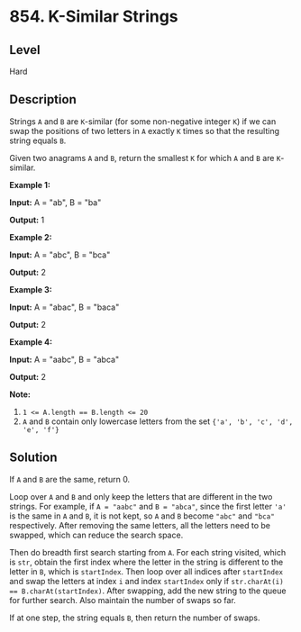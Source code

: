 # 854. K-Similar Strings
## Level
Hard

## Description
Strings `A` and `B` are `K`-similar (for some non-negative integer `K`) if we can swap the positions of two letters in `A` exactly `K` times so that the resulting string equals `B`.

Given two anagrams `A` and `B`, return the smallest `K` for which `A` and `B` are `K`-similar.

**Example 1:**

**Input:** A = "ab", B = "ba"

**Output:** 1

**Example 2:**

**Input:** A = "abc", B = "bca"

**Output:** 2

**Example 3:**

**Input:** A = "abac", B = "baca"

**Output:** 2

**Example 4:**

**Input:** A = "aabc", B = "abca"

**Output:** 2

**Note:**

1. `1 <= A.length == B.length <= 20`
2. `A` and `B` contain only lowercase letters from the set `{'a', 'b', 'c', 'd', 'e', 'f'}`

## Solution
If `A` and `B` are the same, return 0.

Loop over `A` and `B` and only keep the letters that are different in the two strings. For example, if `A = "aabc"` and `B = "abca"`, since the first letter `'a'` is the same in `A` and `B`, it is not kept, so `A` and `B` become `"abc"` and `"bca"` respectively. After removing the same letters, all the letters need to be swapped, which can reduce the search space.

Then do breadth first search starting from `A`. For each string visited, which is `str`, obtain the first index where the letter in the string is different to the letter in `B`, which is `startIndex`. Then loop over all indices after `startIndex` and swap the letters at index `i` and index `startIndex` only if `str.charAt(i) == B.charAt(startIndex)`. After swapping, add the new string to the queue for further search. Also maintain the number of swaps so far.

If at one step, the string equals `B`, then return the number of swaps.
